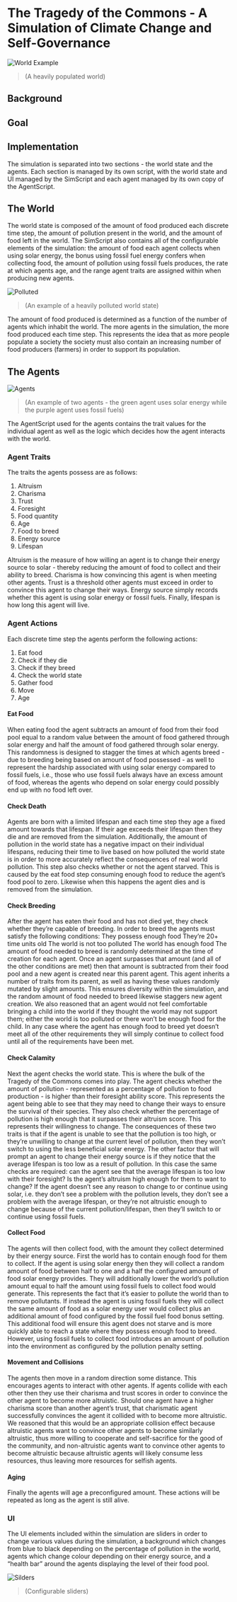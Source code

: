 # The Tragedy of the Commons - A Simulation of Climate Change and Self-Governance

![World Example](https://user-images.githubusercontent.com/23039052/114322017-3d2ff300-9adb-11eb-96fa-7716ffbee6a4.png)

> (A heavily populated world)

## Background

## Goal

## Implementation

The simulation is separated into two sections - the world state and the agents. Each section is managed by its own script, with the world state and UI managed by the SimScript and each agent managed by its own copy of the AgentScript. 

## The World

The world state is composed of the amount of food produced each discrete time step, the amount of pollution present in the world, and the amount of food left in the world. The SimScript also contains all of the configurable elements of the simulation: the amount of food each agent collects when using solar energy, the bonus using fossil fuel energy confers when collecting food, the amount of pollution using fossil fuels produces, the rate at which agents age, and the range agent traits are assigned within when producing new agents. 

![Polluted](https://user-images.githubusercontent.com/23039052/114322047-65b7ed00-9adb-11eb-8ff6-84afdb1cbfeb.png)

> (An example of a heavily polluted world state)

The amount of food produced is determined as a function of the number of agents which inhabit the world. The more agents in the simulation, the more food produced each time step. This represents the idea that as more people populate a society the society must also contain an increasing number of food producers (farmers) in order to support its population. 

## The Agents

![Agents](https://user-images.githubusercontent.com/23039052/114321997-1ffb2480-9adb-11eb-9f0c-1cdda8a48ecc.png)

> (An example of two agents - the green agent uses solar energy while the purple agent uses fossil fuels)

The AgentScript used for the agents contains the trait values for the individual agent as well as the logic which decides how the agent interacts with the world. 

### Agent Traits

The traits the agents possess are as follows:
1) Altruism
2) Charisma
3) Trust
4) Foresight
5) Food quantity
6) Age
7) Food to breed
8) Energy source
9) Lifespan

Altruism is the measure of how willing an agent is to change their energy source to solar - thereby reducing the amount of food to collect and their ability to breed. Charisma is how convincing this agent is when meeting other agents. Trust is a threshold other agents must exceed in order to convince this agent to change their ways. Energy source simply records whether this agent is using solar energy or fossil fuels. Finally, lifespan is how long this agent will live. 

### Agent Actions

Each discrete time step the agents perform the following actions:
1) Eat food
2) Check if they die
3) Check if they breed
4) Check the world state
5) Gather food
6) Move
7) Age

#### Eat Food

When eating food the agent subtracts an amount of food from their food pool equal to a random value between the amount of food gathered through solar energy and half the amount of food gathered through solar energy. This randomness is designed to stagger the times at which agents breed - due to breeding being based on amount of food possessed - as well to represent the hardship associated with using solar energy compared to fossil fuels, i.e., those who use fossil fuels always have an excess amount of food, whereas the agents who depend on solar energy could possibly end up with no food left over. 

#### Check Death

Agents are born with a limited lifespan and each time step they age a fixed amount towards that lifespan. If their age exceeds their lifespan then they die and are removed from the simulation. Additionally, the amount of pollution in the world state has a negative impact on their individual lifespans, reducing their time to live based on how polluted the world state is in order to more accurately reflect the consequences of real world pollution. This step also checks whether or not the agent starved. This is caused by the eat food step consuming enough food to reduce the agent’s food pool to zero. Likewise when this happens the agent dies and is removed from the simulation.

#### Check Breeding

After the agent has eaten their food and has not died yet, they check whether they’re capable of breeding. In order to breed the agents must satisfy the following conditions:
They possess enough food
They’re 20+ time units old
The world is not too polluted
The world has enough food
The amount of food needed to breed is randomly determined at the time of creation for each agent. Once an agent surpasses that amount (and all of the other conditions are met) then that amount is subtracted from their food pool and a new agent is created near this parent agent. This agent inherits a number of traits from its parent, as well as having these values randomly mutated by slight amounts. This ensures diversity within the simulation, and the random amount of food needed to breed likewise staggers new agent creation. We also reasoned that an agent would not feel comfortable bringing a child into the world if they thought the world may not support them; either the world is too polluted or there won’t be enough food for the child. In any case where the agent has enough food to breed yet doesn’t meet all of the other requirements they will simply continue to collect food until all of the requirements have been met.

#### Check Calamity

Next the agent checks the world state. This is where the bulk of the Tragedy of the Commons comes into play. The agent checks whether the amount of pollution - represented as a percentage of pollution to food production - is higher than their foresight ability score. This represents the agent being able to see that they may need to change their ways to ensure the survival of their species. They also check whether the percentage of pollution is high enough that it surpasses their altruism score. This represents their willingness to change. The consequences of these two traits is that if the agent is unable to see that the pollution is too high, or they’re unwilling to change at the current level of pollution, then they won’t switch to using the less beneficial solar energy. The other factor that will prompt an agent to change their energy source is if they notice that the average lifespan is too low as a result of pollution. In this case the same checks are required: can the agent see that the average lifespan is too low with their foresight? Is the agent’s altruism high enough for them to want to change? If the agent doesn’t see any reason to change to or continue using solar, i.e. they don’t see a problem with the pollution levels, they don’t see a problem with the average lifespan, or they’re not altruistic enough to change because of the current pollution/lifespan, then they’ll switch to or continue using fossil fuels.  

#### Collect Food

The agents will then collect food, with the amount they collect determined by their energy source. First the world has to contain enough food for them to collect. If the agent is using solar energy then they will collect a random amount of food between half to one and a half the configured amount of food solar energy provides. They will additionally lower the world’s pollution amount equal to half the amount using fossil fuels to collect food would generate. This represents the fact that it’s easier to pollute the world than to remove pollutants. If instead the agent is using fossil fuels they will collect the same amount of food as a solar energy user would collect plus an additional amount of food configured by the fossil fuel food bonus setting. This additional food will ensure this agent does not starve and is more quickly able to reach a state where they possess enough food to breed. However, using fossil fuels to collect food introduces an amount of pollution into the environment as configured by the pollution penalty setting. 

#### Movement and Collisions

The agents then move in a random direction some distance. This encourages agents to interact with other agents. If agents collide with each other then they use their charisma and trust scores in order to convince the other agent to become more altruistic. Should one agent have a higher charisma score than another agent’s trust, that charismatic agent successfully convinces the agent it collided with to become more altruistic. We reasoned that this would be an appropriate collision effect because altruistic agents want to convince other agents to become similarly altruistic, thus more willing to cooperate and self-sacrifice for the good of the community, and non-altruistic agents want to convince other agents to become altruistic because altruistic agents will likely consume less resources, thus leaving more resources for selfish agents. 

#### Aging

Finally the agents will age a preconfigured amount. These actions will be repeated as long as the agent is still alive.

### UI

The UI elements included within the simulation are sliders in order to change various values during the simulation, a background which changes from blue to black depending on the percentage of pollution in the world, agents which change colour depending on their energy source, and a “health bar” around the agents displaying the level of their food pool. 

![Silders](https://user-images.githubusercontent.com/23039052/114322032-5173f000-9adb-11eb-9c1b-edd99836d360.png)

> (Configurable sliders)
